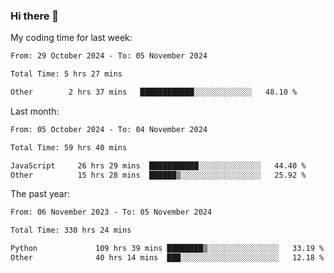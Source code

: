### Hi there 👋

My coding time for last week:

<!--START_SECTION:week-->

```txt
From: 29 October 2024 - To: 05 November 2024

Total Time: 5 hrs 27 mins

Other        2 hrs 37 mins   ████████████░░░░░░░░░░░░░   48.10 %
```

<!--END_SECTION:week-->

Last month:

<!--START_SECTION:month-->

```txt
From: 05 October 2024 - To: 04 November 2024

Total Time: 59 hrs 40 mins

JavaScript     26 hrs 29 mins  ███████████░░░░░░░░░░░░░░   44.40 %
Other          15 hrs 28 mins  ██████▒░░░░░░░░░░░░░░░░░░   25.92 %
```

<!--END_SECTION:month-->

The past year:

<!--START_SECTION:year-->

```txt
From: 06 November 2023 - To: 05 November 2024

Total Time: 330 hrs 24 mins

Python             109 hrs 39 mins ████████▒░░░░░░░░░░░░░░░░   33.19 %
Other              40 hrs 14 mins  ███░░░░░░░░░░░░░░░░░░░░░░   12.18 %
```

<!--END_SECTION:year-->
